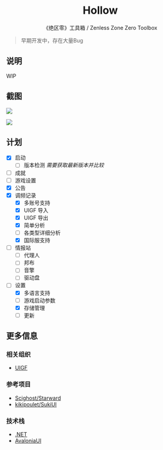 
<h1 align="center">Hollow</h1>
<p align="center">《绝区零》工具箱 / Zenless Zone Zero Toolbox</p>

> 早期开发中，存在大量Bug

## 说明

WIP

## 截图
![](https://i.ibb.co/jg6fRSx/hollow-home.webp)

![](https://i.ibb.co/F6NQSmv/hollow-gacha.webp)

## 计划
- [x] 启动
  - [ ] 版本检测 *需要获取最新版本并比较*
- [ ] 成就
- [ ] 游戏设置
- [x] 公告
- [x] 调频记录
  - [x] 多账号支持
  - [x] UIGF 导入
  - [x] UIGF 导出
  - [x] 简单分析
  - [ ] 各类型详细分析
  - [x] 国际服支持
- [ ] 情报站
  - [ ] 代理人
  - [ ] 邦布
  - [ ] 音擎
  - [ ] 驱动盘
- [ ] 设置
  - [x] 多语言支持
  - [ ] 游戏启动参数
  - [x] 存储管理
  - [ ] 更新

## 更多信息

### 相关组织
- [UIGF](https://uigf.org/)

### 参考项目
- [Scighost/Starward](https://github.com/Scighost/Starward)
- [kikipoulet/SukiUI](https://github.com/kikipoulet/SukiUI)

### 技术栈
- [.NET](https://dotnet.microsoft.com/)
- [AvaloniaUI](https://avaloniaui.net/)
